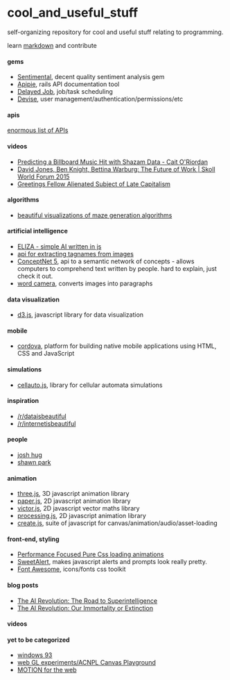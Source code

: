 # cool_and_useful_stuff

self-organizing repository for cool and useful stuff relating to programming.

learn [markdown](https://help.github.com/articles/markdown-basics/) and contribute

#### gems
- [Sentimental](https://github.com/7compass/sentimental), decent quality sentiment analysis gem
- [Apipie](https://github.com/Apipie/apipie-rails), rails API documentation tool
- [Delayed Job](https://github.com/collectiveidea/delayed_job), job/task scheduling
- [Devise](https://github.com/plataformatec/devise), user management/authentication/permissions/etc

#### apis
[enormous list of APIs](http://www.programmableweb.com/apis)

#### videos
- [Predicting a Billboard Music Hit with Shazam Data - Cait O'Riordan](https://youtu.be/mcTPvxo8SXY)
- [David Jones, Ben Knight, Bettina Warburg: The Future of Work | Skoll World Forum 2015](https://youtu.be/xvR8bqY5dNM)
- [Greetings Fellow Alienated Subject of Late Capitalism](https://vimeo.com/128030788)


#### algorithms
- [beautiful visualizations of maze generation algorithms](http://www.jamisbuck.org/presentations/rubyconf2011/index.html#)

#### artificial intelligence
- [ELIZA - simple AI written in js](http://www.masswerk.at/elizabot/)
- [api for extracting tagnames from images](http://clarifai.com/#demo)
- [ConceptNet 5](http://conceptnet5.media.mit.edu/), api to a semantic network of concepts - allows computers to comprehend text written by people. hard to explain, just check it out.
- [word camera](http://word.camera/), converts images into paragraphs

#### data visualization
- [d3.js](http://d3js.org/), javascript library for data visualization

#### mobile
- [cordova](https://cordova.apache.org/), platform for building native mobile applications using HTML, CSS and JavaScript

#### simulations
- [cellauto.js](http://sanojian.github.io/cellauto/), library for cellular automata simulations

#### inspiration
- [/r/dataisbeautiful](http://www.reddit.com/r/dataisbeautiful)
- [/r/internetisbeautiful](http://www.reddit.com/r/InternetIsBeautiful)

#### people
- [josh hug](http://joshh.ug/)
- [shawn park](http://www.designbyroka.com/)

#### animation 
- [three.js](http://threejs.org/), 3D javascript animation library
- [paper.js](http://paperjs.org/), 2D javascript animation library
- [victor.js](http://victorjs.org/), 2D javascript vector maths library
- [processing.js](http://processingjs.org/), 2D javascript animation library
- [create.js](http://www.createjs.com/), suite of javascript for canvas/animation/audio/asset-loading

#### front-end, styling
- [Performance Focused Pure Css loading animations](http://connoratherton.com/loaders)
- [SweetAlert](http://t4t5.github.io/sweetalert/), makes javascript alerts and prompts look really pretty.
- [Font Awesome](http://fortawesome.github.io/Font-Awesome/), icons/fonts css toolkit

#### blog posts
- [The AI Revolution: The Road to Superintelligence](http://waitbutwhy.com/2015/01/artificial-intelligence-revolution-1.html)
- [The AI Revolution: Our Immortality or Extinction](http://waitbutwhy.com/2015/01/artificial-intelligence-revolution-2.html)

#### videos

#### yet to be categorized
- [windows 93](http://www.windows93.net/)
- [web GL experiments/ACNPL Canvas Playground](http://www.acnplwgl.com/)
- [MOTION for the web](http://codepen.io/sol0mka/pen/ogOYJj)

